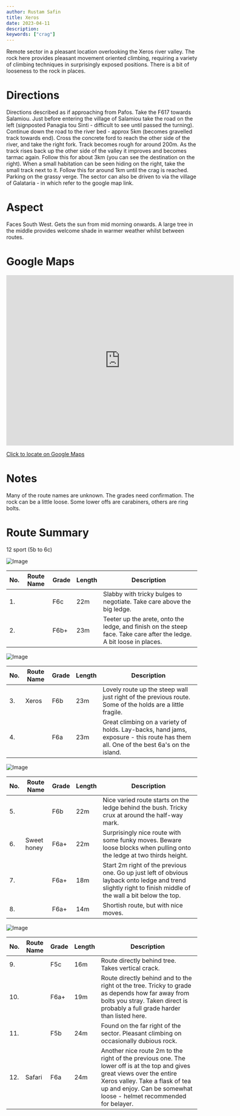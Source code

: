 ```yaml
---
author: Rustam Safin
title: Xeros
date: 2023-04-11
description:
keywords: ["crag"]
---
```


Remote sector in a pleasant location overlooking the Xeros river valley. The rock here provides pleasant movement oriented climbing, requiring a variety of climbing techniques in surprisingly exposed positions. There is a bit of looseness to the rock in places.

# Directions
Directions described as if approaching from Pafos. Take the F617 towards Salamiou. Just before entering the village of Salamiou take the road on the left (signposted Panagia tou Sinti - difficult to see until passed the turning). Continue down the road to the river bed - approx 5km (becomes gravelled track towards end). Cross the concrete ford to reach the other side of the river, and take the right fork. Track becomes rough for around 200m. As the track rises back up the other side of the valley it improves and becomes tarmac again. Follow this for about 3km (you can see the destination on the right). When a small habitation can be seen hiding on the right, take the small track next to it. Follow this for around 1km until the crag is reached. Parking on the grassy verge. The sector can also be driven to via the village of Galataria - in which refer to the google map link.

# Aspect

Faces South West. Gets the sun from mid morning onwards. A large tree in the middle provides welcome shade in warmer weather whilst between routes.

# Google Maps

<iframe src="https://www.google.com/maps/embed?pb=!1m17!1m12!1m3!1d4241.61315132264!2d32.65171751523642!3d34.85802278039436!2m3!1f0!2f0!3f0!3m2!1i1024!2i768!4f13.1!3m2!1m1!2zMzTCsDUxJzI4LjkiTiAzMsKwMzknMTQuMSJF!5e1!3m2!1sen!2s!4v1681193683546!5m2!1sen!2s" width="600" height="450" style="border:0;" allowfullscreen="" loading="lazy" referrerpolicy="no-referrer-when-downgrade"></iframe>

[Click to locate on Google Maps](https://goo.gl/maps/EohDQcMNu8W25URh9)

# Notes

Many of the route names are unknown. The grades need confirmation. The rock can be a little loose. Some lower offs are carabiners, others are ring bolts.

# Route Summary

12 sport (5b to 6c)


![Image](/xeros/xeros_1.jpg)

| No. | Route Name | Grade | Length | Description                                                                                                          |
| --- | ---------- | ----- | ------ | -------------------------------------------------------------------------------------------------------------------- |
| 1.  |            | F6c   | 22m    | Slabby with tricky bulges to negotiate. Take care above the big ledge.                                               |
| 2.  |            | F6b+  | 23m    | Teeter up the arete, onto the ledge, and finish on the steep face. Take care after the ledge. A bit loose in places. |

![Image](/xeros/xeros_2.jpg)

| No. | Route Name | Grade | Length | Description                                                                                                                         |
| --- | ---------- | ----- | ------ | ----------------------------------------------------------------------------------------------------------------------------------- |
| 3.  | Xeros      | F6b   | 23m    | Lovely route up the steep wall just right of the previous route. Some of the holds are a little fragile.                            |
| 4.  |            | F6a   | 23m    | Great climbing on a variety of holds. Lay-backs, hand jams, exposure - this route has them all. One of the best 6a's on the island. |

![Image](/xeros/xeros_3.jpg)

| No. | Route Name  | Grade | Length | Description                                                                                                                                                  |
| --- | ----------- | ----- | ------ | ------------------------------------------------------------------------------------------------------------------------------------------------------------ |
| 5.  |             | F6b   | 22m    | Nice varied route starts on the ledge behind the bush. Tricky crux at around the half-way mark.                                                              |
| 6.  | Sweet honey | F6a+  | 22m    | Surprisingly nice route with some funky moves. Beware loose blocks when pulling onto the ledge at two thirds height.                                         |
| 7.  |             | F6a+  | 18m    | Start 2m right of the previous one. Go up just left of obvious layback onto ledge and trend slightly right to finish middle of the wall a bit below the top. |
| 8.  |             | F6a+  | 14m    | Shortish route, but with nice moves.                                                                                                                         |

![Image](/xeros/xeros_4.jpg)

| No. | Route Name | Grade | Length | Description                                                                                                                                                                                                                       |
| --- | ---------- | ----- | ------ | --------------------------------------------------------------------------------------------------------------------------------------------------------------------------------------------------------------------------------- |
| 9.  |            | F5c   | 16m    | Route directly behind tree. Takes vertical crack.                                                                                                                                                                                 |
| 10. |            | F6a+  | 19m    | Route directly behind and to the right ot the tree. Tricky to grade as depends how far away from bolts you stray. Taken direct is probably a full grade harder than listed here.                                                  |
| 11. |            | F5b   | 24m    | Found on the far right of the sector. Pleasant climbing on occasionally dubious rock.                                                                                                                                             |
| 12. | Safari     | F6a   | 24m    | Another nice route 2m to the right of the previous one. The lower off is at the top and gives great views over the entire Xeros valley. Take a flask of tea up and enjoy. Can be somewhat loose - helmet recommended for belayer. |
